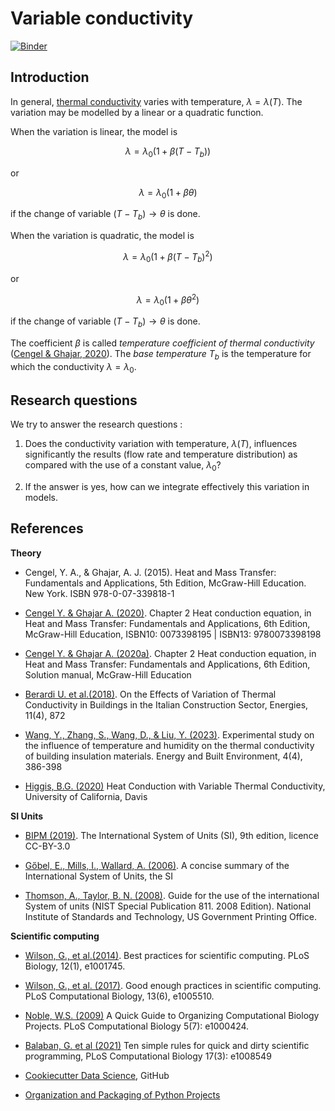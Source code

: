 # Variable conductivity

[![Binder](https://mybinder.org/badge_logo.svg)](https://mybinder.org/v2/gh/cghiaus/var_cond/HEAD)

## Introduction

In general, [thermal conductivity](https://en.m.wikipedia.org/wiki/Thermal_conductivity_and_resistivity) varies with temperature, $\lambda = \lambda(T)$. The variation may be modelled by a linear or a quadratic function.

When the variation is linear, the model is

$$
\lambda = \lambda_0 (1 + \beta (T - T_b))
$$

or

$$\lambda = \lambda_0 (1 + \beta \theta)$$

if the change of variable $(T - T_b) \rightarrow \theta$ is done.

When the variation is quadratic, the model is

$$
\lambda = \lambda_0 (1 + \beta (T - T_b)^2)
$$

or

$$\lambda = \lambda_0 (1 + \beta \theta^2)$$

if the change of variable $(T - T_b) \rightarrow \theta$ is done.

The coefficient $\beta$ is called _temperature coefficient of thermal conductivity_ ([Cengel & Ghajar, 2020](https://www.studocu.com/in/document/priyadarshini-engineering-college/english/htchapter-02-xyz/42524065)). The *base temperature* $T_b$ is the temperature for which the conductivity $\lambda = \lambda_0$. 

## Research questions

We try to answer the research questions :

1. Does the conductivity variation with temperature, $\lambda(T)$, influences significantly the results (flow rate and temperature distribution) as compared with the use of a constant value, $\lambda_0$?

2. If the answer is yes, how can we integrate effectively this variation in models.


## References

__Theory__
- Cengel, Y. A., & Ghajar, A. J. (2015). Heat and Mass Transfer: Fundamentals and Applications, 5th Edition, McGraw-Hill Education. New York. ISBN 978-0-07-339818-1

- [Cengel Y. & Ghajar A. (2020)](https://www.studocu.com/in/document/priyadarshini-engineering-college/english/htchapter-02-xyz/42524065). Chapter 2 Heat conduction equation, in Heat and Mass Transfer: Fundamentals and Applications, 6th Edition, McGraw-Hill Education, ISBN10: 0073398195 | ISBN13: 9780073398198

- [Cengel Y. & Ghajar A. (2020a)](https://www.studocu.com/row/document/celal-bayar-universitesi/engineering-mechanics/heat-chap02-094-this-is-summaries/11179160). Chapter 2 Heat conduction equation, in Heat and Mass Transfer: Fundamentals and Applications, 6th Edition, Solution manual, McGraw-Hill Education

- [Berardi U. et al.(2018)](https://doi.org/10.3390/en11040872). On the Effects of Variation of Thermal Conductivity in
Buildings in the Italian Construction Sector, Energies, 11(4), 872

- [Wang, Y., Zhang, S., Wang, D., & Liu, Y. (2023)](https://doi.org/10.1016/j.enbenv.2022.02.008). Experimental study on the influence of temperature and humidity on the thermal conductivity of building insulation materials. Energy and Built Environment, 4(4), 386-398

- [Higgis, B.G. (2020)](https://doi.org/10.13140/RG.2.2.17178.36805) Heat Conduction with Variable Thermal Conductivity, University of California, Davis

__SI Units__
- [BIPM (2019)](https://www.bipm.org/documents/20126/41483022/SI-Brochure-9-EN.pdf/2d2b50bf-f2b4-9661-f402-5f9d66e4b507?version=1.11&t=1671101192839&download=true). The International System of Units (SI), 9th edition, licence CC-BY-3.0

- [Gőbel, E., Mills, I., Wallard,  A. (2006)](https://www.bipm.org/documents/20126/41483022/SI-Brochure-9-concise-EN.pdf/2fda4656-e236-0fcb-3867-36ca74eea4e3). A concise summary of the International System of Units, the SI

- [Thomson, A., Taylor, B. N. (2008)](https://nvlpubs.nist.gov/nistpubs/Legacy/SP/nistspecialpublication811e2008.pdf). Guide for the use of the international System of units (NIST Special Publication 811․ 2008 Edition). National Institute of Standards and Technology, US Government Printing Office.

__Scientific computing__

- [Wilson, G., et al.(2014)](https://doi.org/10.1371/journal.pbio.1001745). Best practices for scientific computing. PLoS Biology, 12(1), e1001745.

- [Wilson, G., et al. (2017)](https://doi.org/10.1371/journal.pcbi.1005510). Good enough practices in scientific computing. PLoS Computational Biology, 13(6), e1005510.

- [Noble, W.S. (2009)](https://doi.org/10.1371/journal.pcbi.1000424) A Quick Guide to Organizing Computational Biology Projects. PLoS Computational Biology 5(7): e1000424.

- [Balaban, G. et al (2021)](https://doi.org/10.1371/journal.pcbi.1008549) Ten simple rules for quick and dirty scientific programming, PLoS Computational Biology 17(3): e1008549

- [Cookiecutter Data Science](https://drivendata.github.io/cookiecutter-data-science/), GitHub

- [Organization and Packaging of Python Projects](https://rabernat.github.io/research_computing/organization-and-packaging-of-python-projects.html)